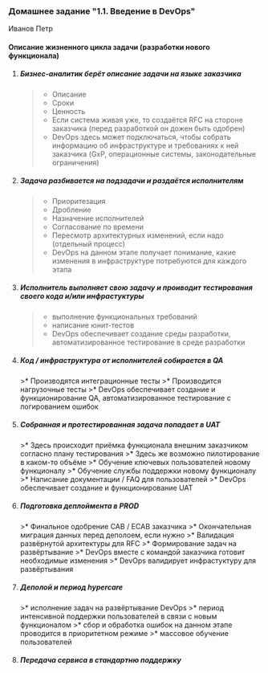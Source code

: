 <h3>Домашнее задание "1.1. Введение в DevOps"</h3>

Иванов Петр

<h4>Описание жизненного цикла задачи (разработки нового функционала)</h4>

1. <h5> Бизнес-аналитик берёт описание задачи на языке заказчика</h5>

   >* Описание  
   >* Сроки
   >* Ценность 
   >* Если система живая уже, то создаётся RFC на стороне заказчика (перед разработкой он дожен быть одобрен)
   >* DevOps здесь может подключаться, чтобы собрать информацию об инфраструктуре и требованиях к ней заказчика (GxP, операционные системы, законодательные ограничения)
2. <h5>Задача разбивается на подзадачи и раздаётся исполнителям</h5>

   >* Приоритезация
   >* Дробление
   >* Назначение исполнителей
   >* Согласование по времени
   >* Пересмотр архитектурных изменений, если надо (отдельный процесс)
   >* DevOps на данном этапе получает понимание, какие изменения в инфраструктуре потребуются для каждого этапа

3. <h5>Исполнитель выполняет свою задачу и проиводит тестирования своего кода и/или инфрастуктуры</h5>

   >* выполнение функциональных требований
   >* написание юнит-тестов
   >* DevOps обеспечивает создание среды разработки, автоматизированное тестирование в среде разработки


5. <h5>Код / инфраструктура от исполнителей собирается в QA</h5>
   >* Производятся интеграционные тесты
   >* Производится нагрузочные тесты
   >* DevOps обеспечивает создание и функционирование QA, автоматизированное тестирование с логированием ошибок
   
   
6. <h5>Собранная и протестированная задача попадает в UAT</h5>
   >* Здесь происходит приёмка функционала внешним заказчиком согласно плану тестирования
   >* Здесь же возможно пилотирование в каком-то объёме
   >* Обучение ключевых пользователей новому функционалу
   >* Обучение службы поддержки новому функционалу
   >* Написание документации / FAQ для пользователей 
   >* DevOps обеспечивает создание и функционирование UAT

7. <h5>Подготовка деплоймента в PROD</h5>
   >* Финальное одобрение CAB / ECAB заказчика
   >* Окончательная миграция данных перед деполоем, если нужно
   >* Валидация развёрнутой архитектуры для RFC 
   >* Формирование задач на развёртывание
   >* DevOps вместе с командой заказчика готовит необходимые изменения
   >* DevOps валидирует инфрастуктуру для развёртывания

8. <h5>Деполой и период hypercare</h5>
   >* исполнение задач на развёртывание DevOps
   >* период интенсивной поддержки пользователей в связи с новым функционалом
   >* сбор и обработка ошибок на данном этапе проводится в приоритетном режиме
   >* массовое обучение пользователей  

9. <h5>Передача сервиса в стандартню поддержку</h5>



